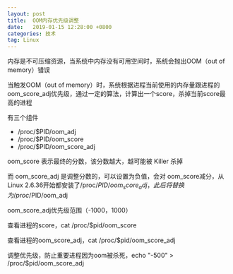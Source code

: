 ```yaml
---
layout: post
title:  OOM内存优先级调整
date:   2019-01-15 12:28:00 +0800
categories: 技术
tag: Linux
---
```



内存是不可压缩资源，当系统中内存没有可用空间时，系统会抛出OOM（out of memory）错误

当触发OOM（out of memory）时，系统根据进程当前使用的内存量跟进程的oom_score_adj优先级，通过一定的算法，计算出一个score，杀掉当前score最高的进程

有三个组件

- /proc/$PID/oom_adj
- /proc/$PID/oom_score
- /proc/$PID/oom_score_adj

oom_score 表示最终的分数，该分数越大，越可能被 Killer 杀掉

而 oom_score_adj 是调整分数的，可以设置为负值，会对 oom_score减分，从Linux 2.6.36开始都安装了/proc/$PID/oom_score_adj，此后将替换为/proc/$PID/oom_adj

oom_score_adj优先级范围（-1000，1000）

查看进程的score，cat /proc/$pid/oom_score

查看进程的oom_score_adj，cat /proc/$pid/oom_score_adj

调整优先级，防止重要进程因为oom被杀死，echo "-500" > /proc/$pid/oom_score_adj
